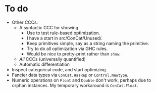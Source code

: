 # To do

*   Other CCCs:
    *   A syntactic CCC for showing.
        *   Use to test rule-based optimization.
        *   I have a start in src/ConCat/Unused/.
        *   Keep primitives simple, say as a string naming the primitive.
        *   Try to do all optimization via GHC rules.
        *   Would be nice to pretty-print rather than `show`.
    *   *All* CCCs (universally quantified)
    *   Automatic differentiation
*   Inspect categorical code, and start optimizing.
*   Fancier data types via `ConCat.HasRep` or `Control.Newtype`.
*   Numeric operations on `Float` and `Double` don't work, perhaps due to orphan instances.
    My temporary workaround is `ConCat.Float`.

